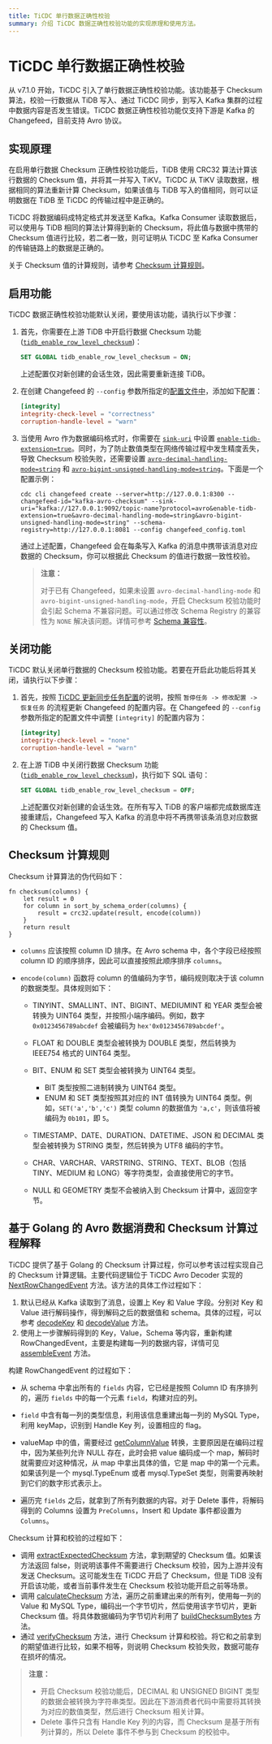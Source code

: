 ```yaml
---
title: TiCDC 单行数据正确性校验
summary: 介绍 TiCDC 数据正确性校验功能的实现原理和使用方法。
---
```


# TiCDC 单行数据正确性校验

从 v7.1.0 开始，TiCDC 引入了单行数据正确性校验功能。该功能基于 Checksum 算法，校验一行数据从 TiDB 写入、通过 TiCDC 同步，到写入 Kafka 集群的过程中数据内容是否发生错误。TiCDC 数据正确性校验功能仅支持下游是 Kafka 的 Changefeed，目前支持 Avro 协议。

## 实现原理

在启用单行数据 Checksum 正确性校验功能后，TiDB 使用 CRC32 算法计算该行数据的 Checksum 值，并将其一并写入 TiKV。TiCDC 从 TiKV 读取数据，根据相同的算法重新计算 Checksum，如果该值与 TiDB 写入的值相同，则可以证明数据在 TiDB 至 TiCDC 的传输过程中是正确的。

TiCDC 将数据编码成特定格式并发送至 Kafka。Kafka Consumer 读取数据后，可以使用与 TiDB 相同的算法计算得到新的 Checksum，将此值与数据中携带的 Checksum 值进行比较，若二者一致，则可证明从 TiCDC 至 Kafka Consumer 的传输链路上的数据是正确的。

关于 Checksum 值的计算规则，请参考 [Checksum 计算规则](#checksum-计算规则)。

## 启用功能

TiCDC 数据正确性校验功能默认关闭，要使用该功能，请执行以下步骤：

1. 首先，你需要在上游 TiDB 中开启行数据 Checksum 功能 ([`tidb_enable_row_level_checksum`](/system-variables.md#tidb_enable_row_level_checksum-从-v710-版本开始引入))：

    ```sql
    SET GLOBAL tidb_enable_row_level_checksum = ON;
    ```

    上述配置仅对新创建的会话生效，因此需要重新连接 TiDB。

2. 在创建 Changefeed 的 `--config` 参数所指定的[配置文件中](/ticdc/ticdc-changefeed-config.md#ticdc-changefeed-配置文件说明)，添加如下配置：

    ```toml
    [integrity]
    integrity-check-level = "correctness"
    corruption-handle-level = "warn"
    ```

3. 当使用 Avro 作为数据编码格式时，你需要在 [`sink-uri`](/ticdc/ticdc-sink-to-kafka.md#sink-uri-配置-kafka) 中设置 [`enable-tidb-extension=true`](/ticdc/ticdc-sink-to-kafka.md#sink-uri-配置-kafka)。同时，为了防止数值类型在网络传输过程中发生精度丢失，导致 Checksum 校验失败，还需要设置 [`avro-decimal-handling-mode=string`](/ticdc/ticdc-sink-to-kafka.md#sink-uri-配置-kafka) 和 [`avro-bigint-unsigned-handling-mode=string`](/ticdc/ticdc-sink-to-kafka.md#sink-uri-配置-kafka)。下面是一个配置示例：

    ```shell
    cdc cli changefeed create --server=http://127.0.0.1:8300 --changefeed-id="kafka-avro-checksum" --sink-uri="kafka://127.0.0.1:9092/topic-name?protocol=avro&enable-tidb-extension=true&avro-decimal-handling-mode=string&avro-bigint-unsigned-handling-mode=string" --schema-registry=http://127.0.0.1:8081 --config changefeed_config.toml
    ```

    通过上述配置，Changefeed 会在每条写入 Kafka 的消息中携带该消息对应数据的 Checksum，你可以根据此 Checksum 的值进行数据一致性校验。

    > **注意：**
    >
    > 对于已有 Changefeed，如果未设置 `avro-decimal-handling-mode` 和 `avro-bigint-unsigned-handling-mode`，开启 Checksum 校验功能时会引起 Schema 不兼容问题。可以通过修改 Schema Registry 的兼容性为 `NONE` 解决该问题。详情可参考 [Schema 兼容性](https://docs.confluent.io/platform/current/schema-registry/fundamentals/avro.html#no-compatibility-checking)。

## 关闭功能

TiCDC 默认关闭单行数据的 Checksum 校验功能。若要在开启此功能后将其关闭，请执行以下步骤：

1. 首先，按照 [TiCDC 更新同步任务配置](/ticdc/ticdc-manage-changefeed.md#更新同步任务配置)的说明，按照 `暂停任务 -> 修改配置 -> 恢复任务` 的流程更新 Changefeed 的配置内容。在 Changefeed 的 `--config` 参数所指定的配置文件中调整 `[integrity]` 的配置内容为：

    ```toml
    [integrity]
    integrity-check-level = "none"
    corruption-handle-level = "warn"
    ```

2. 在上游 TiDB 中关闭行数据 Checksum 功能 ([`tidb_enable_row_level_checksum`](/system-variables.md#tidb_enable_row_level_checksum-从-v710-版本开始引入))，执行如下 SQL 语句：

    ```sql
    SET GLOBAL tidb_enable_row_level_checksum = OFF;
    ```

    上述配置仅对新创建的会话生效。在所有写入 TiDB 的客户端都完成数据库连接重建后，Changefeed 写入 Kafka 的消息中将不再携带该条消息对应数据的 Checksum 值。

## Checksum 计算规则

Checksum 计算算法的伪代码如下：

```
fn checksum(columns) {
    let result = 0
    for column in sort_by_schema_order(columns) {
        result = crc32.update(result, encode(column))
    }
    return result
}
```

* `columns` 应该按照 column ID 排序。在 Avro schema 中，各个字段已经按照 column ID 的顺序排序，因此可以直接按照此顺序排序 `columns`。

* `encode(column)` 函数将 column 的值编码为字节，编码规则取决于该 column 的数据类型。具体规则如下：

    * TINYINT、SMALLINT、INT、BIGINT、MEDIUMINT 和 YEAR 类型会被转换为 UINT64 类型，并按照小端序编码。例如，数字 `0x0123456789abcdef` 会被编码为 `hex'0x0123456789abcdef'`。
    * FLOAT 和 DOUBLE 类型会被转换为 DOUBLE 类型，然后转换为 IEEE754 格式的 UINT64 类型。
    * BIT、ENUM 和 SET 类型会被转换为 UINT64 类型。

        * BIT 类型按照二进制转换为 UINT64 类型。
        * ENUM 和 SET 类型按照其对应的 INT 值转换为 UINT64 类型。例如，`SET('a','b','c')` 类型 column 的数据值为 `'a,c'`，则该值将被编码为 `0b101`，即 `5`。

    * TIMESTAMP、DATE、DURATION、DATETIME、JSON 和 DECIMAL 类型会被转换为 STRING 类型，然后转换为 UTF8 编码的字节。
    * CHAR、VARCHAR、VARSTRING、STRING、TEXT、BLOB（包括 TINY、MEDIUM 和 LONG）等字符类型，会直接使用它的字节。
    * NULL 和 GEOMETRY 类型不会被纳入到 Checksum 计算中，返回空字节。

## 基于 Golang 的 Avro 数据消费和 Checksum 计算过程解释

TiCDC 提供了基于 Golang 的 Checksum 计算过程，你可以参考该过程实现自己的 Checksum 计算逻辑。主要代码逻辑位于 TiCDC Avro Decoder 实现的 [NextRowChangedEvent](https://github.com/pingcap/tiflow/blob/eb04aecaf8e61f7f9d67597c2d2ef1f44583dd79/pkg/sink/codec/avro/decoder.go#L100) 方法。该方法的具体工作过程如下：

1. 默认已经从 Kafka 读取到了消息，设置上 Key 和 Value 字段。分别对 Key 和 Value 进行解码操作，得到解码之后的数据值和 schema。具体的过程，可以参考 [decodeKey](https://github.com/pingcap/tiflow/blob/eb04aecaf8e61f7f9d67597c2d2ef1f44583dd79/pkg/sink/codec/avro/decoder.go#L395) 和 [decodeValue](https://github.com/pingcap/tiflow/blob/eb04aecaf8e61f7f9d67597c2d2ef1f44583dd79/pkg/sink/codec/avro/decoder.go#L419) 方法。
2. 使用上一步骤解码得到的 Key，Value，Schema 等内容，重新构建 RowChangedEvent，主要是构建每一列的数据内容，详情可见 [assembleEvent](https://github.com/pingcap/tiflow/blob/eb04aecaf8e61f7f9d67597c2d2ef1f44583dd79/pkg/sink/codec/avro/decoder.go#L176) 方法。

构建 RowChangedEvent 的过程如下：

* 从 schema 中拿出所有的 `fields` 内容，它已经是按照 Column ID 有序排列的，遍历 `fields` 中的每一个元素 `field`，构建对应的列。
* `field` 中含有每一列的类型信息，利用该信息重建出每一列的 MySQL Type，利用 keyMap，识别到 Handle Key 列，设置相应的 flag。
* valueMap 中的值，需要经过 [getColumnValue](https://github.com/pingcap/tiflow/blob/eb04aecaf8e61f7f9d67597c2d2ef1f44583dd79/pkg/sink/codec/avro/decoder.go#L299) 转换，主要原因是在编码过程中，因为某些列允许 NULL 存在，此时会把 value 编码成一个 map，解码时就需要应对这种情况，从 map 中拿出具体的值，它是 map 中的第一个元素。如果该列是一个 mysql.TypeEnum 或者 mysql.TypeSet 类型，则需要再映射到它们的数字形式表示上。

* 遍历完 `fields` 之后，就拿到了所有列数据的内容。对于 Delete 事件，将解码得到的 Columns 设置为 `PreColumns`，Insert 和 Update 事件都设置为 `Columns`。

Checksum 计算和校验的过程如下：

* 调用 [extractExpectedChecksum](https://github.com/pingcap/tiflow/blob/eb04aecaf8e61f7f9d67597c2d2ef1f44583dd79/pkg/sink/codec/avro/decoder.go#L281) 方法，拿到期望的 Checksum 值。如果该方法返回 false，则说明该事件不需要进行 Checksum 校验，因为上游并没有发送 Checksum。这可能发生在 TiCDC 开启了 Checksum，但是 TiDB 没有开启该功能，或者当前事件发生在 Checksum 校验功能开启之前等场景。
* 调用 [calculateChecksum](https://github.com/pingcap/tiflow/blob/eb04aecaf8e61f7f9d67597c2d2ef1f44583dd79/pkg/sink/codec/avro/decoder.go#L461) 方法，遍历之前重建出来的所有列，使用每一列的 Value 和 MySQL Type，编码出一个字节切片，然后使用该字节切片，更新 Checksum 值。将具体数据编码为字节切片利用了 [buildChecksumBytes](https://github.com/pingcap/tiflow/blob/eb04aecaf8e61f7f9d67597c2d2ef1f44583dd79/pkg/sink/codec/avro/decoder.go#L482) 方法。
* 通过 [verifyChecksum](https://github.com/pingcap/tiflow/blob/eb04aecaf8e61f7f9d67597c2d2ef1f44583dd79/pkg/sink/codec/avro/decoder.go#L444) 方法，进行 Checksum 计算和校验。将它和之前拿到的期望值进行比较，如果不相等，则说明 Checksum 校验失败，数据可能存在损坏的情况。

> **注意：**
>
> - 开启 Checksum 校验功能后，DECIMAL 和 UNSIGNED BIGINT 类型的数据会被转换为字符串类型。因此在下游消费者代码中需要将其转换为对应的数值类型，然后进行 Checksum 相关计算。
> - Delete 事件只含有 Handle Key 列的内容，而 Checksum 是基于所有列计算的，所以 Delete 事件不参与到 Checksum 的校验中。